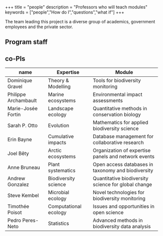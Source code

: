 +++
title = "people"
description = "Professors who will teach modules"
keywords = ["people","How do I","questions","what if"]
+++

The team leading this project is a diverse group of academics, government employees and the private sector.

## Program staff

## co-PIs

|         name         |       Expertise       |                        Module                       |
|----------------------|-----------------------|-----------------------------------------------------|
| Dominique Gravel     | Theory & Modelling    | Tools for biodiversity monitoring                   |
| Philippe Archambault | Marine ecosystems     | Environmental impact assessments                    |
| Marie-Josée Fortin  | Landscape ecology     | Quantitative methods in conservation biology        |
| Sarah P. Otto        | Evolution             | Mathematics for applied biodiversity science        |
| Erin Bayne           | Cumulative impacts    | Database management for collaborative research      |
| Joel Bêty           | Arctic ecosystems     | Organization of expertise panels and network events |
| Anne Bruneau         | Plant systematics     | Open access databases in taxonomy and biodiversity  |
| Andrew Gonzalez      | Biodiversity science  | Quantitative biodiversity science for global change |
| Steve Kembel         | Microbial ecology     | Novel technologies for biodiversity monitoring      |
| Timothée Poisot     | Computational ecology | Issues and opportunities in open science            |
| Pedro Peres-Neto     | Statistics            | Advanced methods in biodiversity data analysis      |